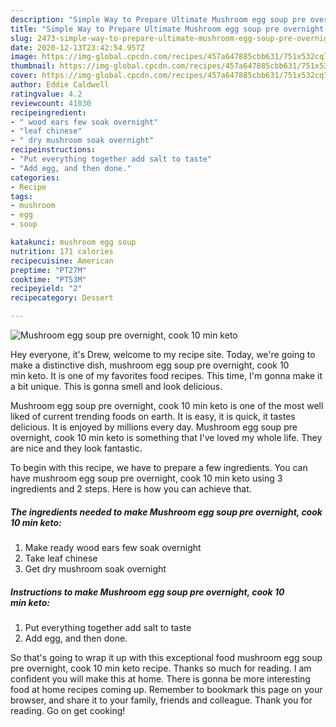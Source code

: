 ```yaml
---
description: "Simple Way to Prepare Ultimate Mushroom egg soup pre overnight, cook 10 min keto"
title: "Simple Way to Prepare Ultimate Mushroom egg soup pre overnight, cook 10 min keto"
slug: 2473-simple-way-to-prepare-ultimate-mushroom-egg-soup-pre-overnight-cook-10-min-keto
date: 2020-12-13T23:42:54.957Z
image: https://img-global.cpcdn.com/recipes/457a647885cbb631/751x532cq70/mushroom-egg-soup-pre-overnight-cook-10-min-keto-recipe-main-photo.jpg
thumbnail: https://img-global.cpcdn.com/recipes/457a647885cbb631/751x532cq70/mushroom-egg-soup-pre-overnight-cook-10-min-keto-recipe-main-photo.jpg
cover: https://img-global.cpcdn.com/recipes/457a647885cbb631/751x532cq70/mushroom-egg-soup-pre-overnight-cook-10-min-keto-recipe-main-photo.jpg
author: Eddie Caldwell
ratingvalue: 4.2
reviewcount: 41030
recipeingredient:
- " wood ears few soak overnight"
- "leaf chinese"
- " dry mushroom soak overnight"
recipeinstructions:
- "Put everything together add salt to taste"
- "Add egg, and then done."
categories:
- Recipe
tags:
- mushroom
- egg
- soup

katakunci: mushroom egg soup 
nutrition: 171 calories
recipecuisine: American
preptime: "PT27M"
cooktime: "PT53M"
recipeyield: "2"
recipecategory: Dessert

---
```



![Mushroom egg soup pre overnight, cook 10 min keto](https://img-global.cpcdn.com/recipes/457a647885cbb631/751x532cq70/mushroom-egg-soup-pre-overnight-cook-10-min-keto-recipe-main-photo.jpg)

Hey everyone, it's Drew, welcome to my recipe site. Today, we're going to make a distinctive dish, mushroom egg soup pre overnight, cook 10 min keto. It is one of my favorites food recipes. This time, I'm gonna make it a bit unique. This is gonna smell and look delicious.



Mushroom egg soup pre overnight, cook 10 min keto is one of the most well liked of current trending foods on earth. It is easy, it is quick, it tastes delicious. It is enjoyed by millions every day. Mushroom egg soup pre overnight, cook 10 min keto is something that I've loved my whole life. They are nice and they look fantastic.


To begin with this recipe, we have to prepare a few ingredients. You can have mushroom egg soup pre overnight, cook 10 min keto using 3 ingredients and 2 steps. Here is how you can achieve that.

<!--inarticleads1-->

##### The ingredients needed to make Mushroom egg soup pre overnight, cook 10 min keto:

1. Make ready  wood ears few soak overnight
1. Take leaf chinese
1. Get  dry mushroom soak overnight




<!--inarticleads2-->

##### Instructions to make Mushroom egg soup pre overnight, cook 10 min keto:

1. Put everything together add salt to taste
1. Add egg, and then done.




So that's going to wrap it up with this exceptional food mushroom egg soup pre overnight, cook 10 min keto recipe. Thanks so much for reading. I am confident you will make this at home. There is gonna be more interesting food at home recipes coming up. Remember to bookmark this page on your browser, and share it to your family, friends and colleague. Thank you for reading. Go on get cooking!
